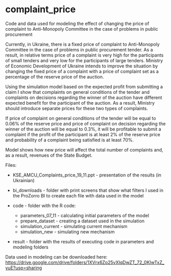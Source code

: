 
# complaint_price
Code and data used for modeling the effect of changing the price of complaint to Anti-Monopoly Committee in the case of problems in public procurement


Currently, in Ukraine, there is a fixed price of complaint to Anti-Monopoly Committee in the case of problems in public procurement tender. As a result, in relative terms price of a complaint is very high for the participants of small tenders and very low for the participants of large tenders. Ministry of Economic Development of Ukraine intends to improve the situation by changing the fixed price of a complaint with a price of complaint set as a percentage of the reserve price of the auction.

Using the simulation model based on the expected profit from submitting a claim I show that complaints on general conditions of the tender and complaints on decisions regarding the winner of the auction have different expected benefit for the participant of the auction. As a result, Ministry should introduce separate prices for these two types of complaints.

If price of complaint on general conditions of the tender will be equal to 0.06% of the reserve price and price of complaint on decision regarding the winner of the auction will be equal to 0.3%, it will be profitable to submit a complaint if the profit of the participant is at least 2% of the reserve price and probability of a complaint being satisfied is at least 70%.

Model shows how new price will affect the total number of complaints and, as a result, revenues of the State Budget.

Files:
- KSE_AMCU_Complaints_price_19_11.ppt - presentation of the results (in Ukrainian)
  
- bi_downloads - folder with print screens that show what filters I used in the ProZorro BI to create each file with data used in the model
  
- code -  folder with the R code:
    - parameters_07_11 - calculating initial parameters of the model
    - prepare_dataset - creating a dataset used in the simulation
    - simulation_current - simulating current mechanism
    - simulation_new - simulating new mechanism
  
- result - folder with the results of executing code in parameters and modeling folders


Data used in modeling can be downloaded here: https://drive.google.com/drive/folders/1XVrx6Zo25vXIqDwZT_72_0KIwTxZ_yuE?usp=sharing

